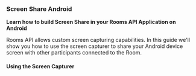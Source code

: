### Screen Share Android
**Learn how to build Screen Share in your Rooms API Application on Android**

Rooms API allows custom screen capturing capabilities. In this guide we'll show you how to use the screen capturer to share your Android device screen with other participants connected to the Room. 

#### Using the Screen Capturer



